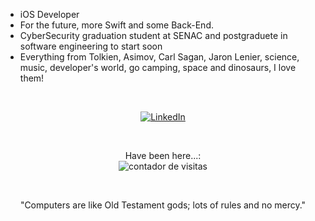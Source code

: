 - iOS Developer
- For the future, more Swift and some Back-End.
- CyberSecurity graduation student at SENAC and postgraduete in software engineering to start soon
- Everything from Tolkien, Asimov, Carl Sagan, Jaron Lenier, science, music, developer's world, go camping, space and dinosaurs, I love them!
  
<div>
  <br/>
  <p align="center">
<a href="https://www.linkedin.com/in/f%C3%A1bio-martinez-44353990" target="_blank"><img src="https://img.shields.io/badge/LinkedIn-%230077B5.svg?&style=flat-square&logo=linkedin&logoColor=white" alt="LinkedIn"></a> 
  </p>
</div>

<!---Profile Counter--->
<div>
  <br/>
  <p align="center">
    Have been here...: <br> <img src="https://profile-counter.glitch.me/tolkien1987/count.svg" alt="contador de visitas">
  </p>
</div>

<div>
  <br/>
  <p align="center">
   "Computers are like Old Testament gods; lots of rules and no mercy."
  </p>
</div>
